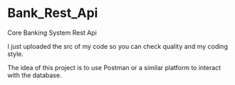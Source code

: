 # Bank_Rest_Api
Core Banking System Rest Api


I just uploaded the src of my code so you can check quality and my coding style.

The idea of this project is to use Postman or a similar platform to interact with the database.
